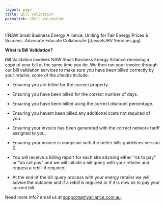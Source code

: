 ```yaml
---
layout: page
title: Bill Validation
permalink: /Bill Validation
---
```

###
![NSW Small Business Energy Alliance. Uniting for Fair Energy Prices & Success. Advocate Educate Collaborate.](/assets/BV Services.jpg)  


<b>What is Bill Validation?</b>  

Bill Validation involves NSW Small Business Energy Alliance receiving a copy of your bill at the same time you do. 
We then run your invoice through our bill validation services to make sure you have been billed correctly by your retailer, some of the checks include:  

* Ensuring you are billed for the correct property.  

* Ensuring you have been billed for the correct number of days.  

* Ensuring you have been billed using the correct discount percentage. 

* Ensuring you havent been billed any additional costs not required of you. 

* Ensuring your invoice has been generated with the correct network tariff assigned to you.  

* Ensuring your invoice is compliant with the better bills guidelines version 2.  

* You will receive a billing report for each site advising either "ok to pay" or "do not pay" and we will initiate a bill query with your retailer and request a rebill if required.  

* At the end of the bill query process with your energy retailer we will advise the outcome and if a rebill is required or if it is now ok to pay your current bill. 

Need more Info? email us at support@myalliance.com.au.


